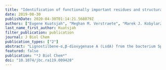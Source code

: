 ```yaml
---
title: "Identification of functionally important residues and structural features in a bacterial lignostilbene dioxygenase"
date: 2019-08-30
publishDate: 2020-04-30T01:14:21.568079Z
authors: ["Eugene Kuatsjah", "Meghan M. Verstraete", "Marek J. Kobylarz", "Alvin K. N. Liu", "Michael E. P. Murphy", "Lindsay D. Eltis"]
last_name_first_author: Kuatsjah
filter_publication: publication
journal: J Biol Chem
publication_types: ["2"]
abstract: "Lignostilbene-α,β-dioxygenase A (LsdA) from the bacterium Sphingomonas paucimobilis TMY1009 is a nonheme iron oxygenase that catalyzes the cleavage of lignostilbene, a compd. arising in lignin transformation, to two vanillin mols. To examine LsdA's substrate specificity, we heterologously produced the dimeric enzyme with the help of chaperones. When tested on several substituted stilbenes, LsdA exhibited the greatest specificity for lignostilbene (kcatapp = 1.00 ± 0.04 × 106 M-1 s-1). These expts. further indicated that the substrate's 4-hydroxy moiety is required for catalysis and that this moiety cannot be replaced with a methoxy group. Phenylazophenol inhibited the LsdA-catalyzed cleavage of lignostilbene in a reversible, mixed fashion (Kic = 6 ± 1μ, Kiu = 24 ± 4μM). An X-ray crystal structure of LsdA at 2.3 Å resoln. revealed a seven-bladed β-propeller fold with an iron cofactor coordinated by four histidines, in agreement with previous observations on related carotenoid cleavage oxygenases. We noted that residues at the dimer interface are also present in LsdB, another lignostilbene dioxygenase in S. paucimobilis TMY1009, rationalizing LsdA and LsdB homo- and heterodimerization in vivo. A structure of an LsdA·phenylazophenol complex identified Phe59, Tyr101, and Lys134 as contacting the 4-hydroxyphenyl moiety of the inhibitor. Phe59 and Tyr101 substitutions with His and Phe, resp., reduced LsdA activity (kcatapp) ∼15- and 10-fold. The K134M variant did not detectably cleave lignostilbene, indicating that Lys134 plays a key catalytic role. This study expands our mechanistic understanding of LsdA and related stilbene-cleaving dioxygenases. [on SciFinder(R)]"
featured: false
publication: "*J Biol Chem*"
doi: "10.1074/jbc.ra119.009428"
---
```


